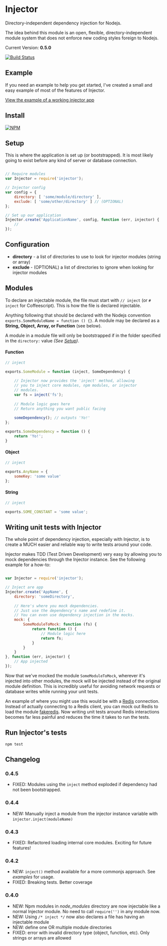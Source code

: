 # Injector

Directory-independent dependency injection for Nodejs.

The idea behind this module is an open, flexible, directory-independent module system that does not enforce new coding styles foreign to Nodejs.

Current Version: **0.5.0**

[![Build Status](https://travis-ci.org/scottcorgan/Injector.png)](https://travis-ci.org/scottcorgan/Injector)

## Example

If you need an example to help you get started, I've created a small and easy example of most of the features of Injector.

[View the example of a working injector app](https://github.com/scottcorgan/Injector/tree/master/example)

## Install

[![NPM](https://nodei.co/npm/injector.png)](https://nodei.co/npm/injector/)

## Setup

This is where the application is set up (or bootstrapped). It is most likely going to exist before any kind of server or database connection.

```javascript

// Require modules
var Injector = require('injector');

// Injector config
var config = {
    directory: [ 'some/module/directory' ],
    exclude: [ 'some/other/directory' ] // (OPTIONAL)
};

// Set up our application
Injector.create('ApplicationName', config, function (err, injector) {
    //
});
```

## Configuration

* **directory** - a list of directories to use to look for injector modules (string or array)
* **exclude** - (OPTIONAL) a list of directories to ignore when looking for injector modules

## Modules

To declare an injectable module, the file must start with `// inject` (or ` # inject ` for Coffeescript). This is how the file is declared injectable.

Anything following that should be declared with the Nodejs convention `exports.SomeModuleName = function () {}`. A module may be declared as a **String, Object, Array, or Function** (see below).

A module in a module file will only be bootstrapped if in the folder specified in the ` directory: ` value *(See [Setup](https://github.com/scottcorgan/Injector/blob/master/README.md#setup))*.

#### Function

```javascript
// inject

exports.SomeModule = function (inject, SomeDependency) {
    
    // Injector now provides the 'inject' method, allowing
    // you to inject core modules, npm modules, or injector
    // modules.
    var fs = inject('fs');
    
    // Module logic goes here
    // Return anything you want public facing
    
    someDependency(); // outputs 'Yo!'
};

exports.SomeDependency = function () {
    return 'Yo!';
}
```

#### Object

```javascript
// inject

exports.AnyName = {
    someKey: 'some value'
};
```

#### String

```javascript
// inject

exports.SOME_CONSTANT = 'some value';
```

## Writing unit tests with **Injector**

The whole point of dependency injection, especially with Injector, is to create a MUCH easier and reliable way to write tests around your code.

Injector makes TDD (Test Driven Development) very easy by allowing you to mock dependencies through the Injector instance. See the following example for a how-to:

```javascript

var Injector = require('injector');

// Inject are app
Injector.create('AppName', {
    directory: 'someDirectory',
    
    // Here's where you mock dependencies.
    // Just use the dependency's name and redefine it.
    // You can even use dependency injection in the mocks.
    mock: {
        SomeModuleToMock: function (fs) {
            return function () {
                // Module logic here
                return fs;
            }
        }
    }
}, function (err, injector) {
    // App injected
});

```

Now that we've mocked the module ` SomeModuleToMock `, wherever it's injected into other modules, the mock will be injected instead of the original module definition. This is incredibly useful for avoiding network requests or database writes while running your unit tests.

An example of where you might use this would be with a [Redis](https://github.com/mranney/node_redis) connection. Instead of actually connecting to a Redis client, you can mock out Redis to load the module [fakeredis](https://github.com/hdachev/fakeredis). Now writing unit tests around Redis interactions becomes far less painful and reduces the time it takes to run the tests.

## Run **Injector's** tests

```
npm test
```

## Changelog

### 0.4.5
* FIXED: Modules using the ` inject ` method exploded if dependency had not been bootstrapped.

### 0.4.4
* NEW: Manually inject a module from the injector instance variable with ` injector.inject(moduleName) `

### 0.4.3
* FIXED: Refactored loading internal core modules. Exciting for future features!

### 0.4.2
* NEW: ` inject() ` method available for a more commonjs approach. See *examples* for usage.
* FIXED: Breaking tests. Better coverage

### 0.4.0
* NEW: Npm modules in *node_modules* directory are now injectable like a normal Injector module. No need to call ` require('') ` in any module now.
* NEW: Using ` /* inject */ ` now also declares a file has having an injectable module
* NEW: define one OR multiple module directories
* FIXED: error with invalid directory type (object, function, etc). Only strings or arrays are allowed
